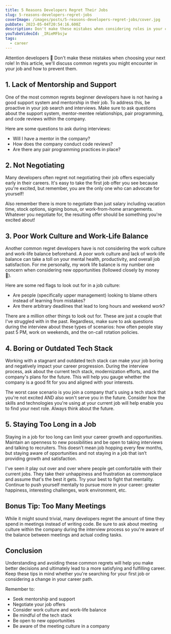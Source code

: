 ```yaml
---
title: 5 Reasons Developers Regret Their Jobs
slug: 5-reasons-developers-regret-jobs
coverImage: /images/posts/5-reasons-developers-regret-jobs/cover.jpg
pubDate: 2023-05-04T20:54:16.600Z
description: Don't make these mistakes when considering roles in your career. Make sure your next role is your best role!
youTubeVideoId: _IRieMFbsjw
tags:
  - career
---
```


Attention developers 👀 Don't make these mistakes when choosing your next role! In this article, we'll discuss common regrets you might encounter in your job and how to prevent them.

## 1. Lack of Mentorship and Support

One of the most common regrets beginner developers have is not having a good support system and mentorship in their job. To address this, be proactive in your job search and interviews. Make sure to ask questions about the support system, mentor-mentee relationships, pair programming, and code reviews within the company.

Here are some questions to ask during interviews:

- Will I have a mentor in the company?
- How does the company conduct code reviews?
- Are there any pair programming practices in place?

## 2. Not Negotiating

Many developers often regret not negotiating their job offers especially early in their careers. It's easy to take the first job offer you see because you're excited, but remember, you are the only one who can advocate for yourself!

Also remember there is more to negotiate than just salary including vacation time, stock options, signing bonus, or work-from-home arrangements. Whatever you negotiate for, the resulting offer should be something you're excited about!

## 3. Poor Work Culture and Work-Life Balance

Another common regret developers have is not considering the work culture and work-life balance beforehand. A poor work culture and lack of work-life balance can take a toll on your mental health, productivity, and overall job satisfaction. For me personally, my work life balance is my number one concern when considering new opportunities (followed closely by money 🥰).

Here are some red flags to look out for in a job culture:

- Are people (specifically upper management) looking to blame others instead of learning from mistakes?
- Are there arbitrary deadlines that lead to long hours and weekend work?

There are a million other things to look out for. These are just a couple that I've struggled with in the past. Regardless, make sure to ask questions during the interview about these types of scenarios: how often people stay past 5 PM, work on weekends, and the on-call rotation policies.

## 4. Boring or Outdated Tech Stack

Working with a stagnant and outdated tech stack can make your job boring and negatively impact your career progression. During the interview process, ask about the current tech stack, modernization efforts, and the company's plans for the future. This will help you gauge whether the company is a good fit for you and aligned with your interests.

The worst case scenario is you join a company that's using a tech stack that you're not excited AND also won't serve you in the future. Consider how the skills and technologies you're using at your current job will help enable you to find your next role. Always think about the future.

## 5. Staying Too Long in a Job

Staying in a job for too long can limit your career growth and opportunities. Maintain an openness to new possibilities and be open to taking interviews and talking to recruiters. This doesn’t mean job hopping every few months, but staying aware of opportunities and not staying in a job that isn’t providing growth and satisfaction.

I've seen it play out over and over where people get comfortable with their current jobs. They take their unhappiness and frustration as commonplace and assume that's the best it gets. Try your best to fight that mentality. Continue to push yourself mentally to pursue more in your career: greater happiness, interesting challenges, work environment, etc.

## Bonus Tip: Too Many Meetings

While it might sound trivial, many developers regret the amount of time they spend in meetings instead of writing code. Be sure to ask about meeting culture within the company during the interview process so you're aware of the balance between meetings and actual coding tasks.

## Conclusion

Understanding and avoiding these common regrets will help you make better decisions and ultimately lead to a more satisfying and fulfilling career. Keep these tips in mind whether you're searching for your first job or considering a change in your career path.

Remember to:

- Seek mentorship and support
- Negotiate your job offers
- Consider work culture and work-life balance
- Be mindful of the tech stack
- Be open to new opportunities
- Be aware of the meeting culture in a company

